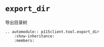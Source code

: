 # `export_dir`

导出目录树

```{eval-rst}
.. automodule:: p115client.tool.export_dir
    :show-inheritance:
    :members:
```
